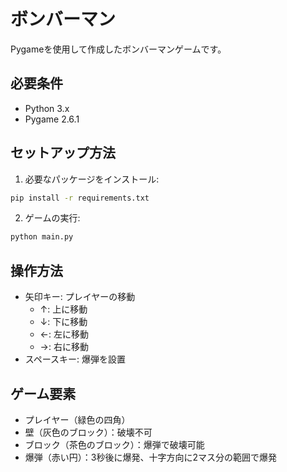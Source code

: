 # ボンバーマン

Pygameを使用して作成したボンバーマンゲームです。

## 必要条件

- Python 3.x
- Pygame 2.6.1

## セットアップ方法

1. 必要なパッケージをインストール:
```bash
pip install -r requirements.txt
```

2. ゲームの実行:
```bash
python main.py
```

## 操作方法

- 矢印キー: プレイヤーの移動
  - ↑: 上に移動
  - ↓: 下に移動
  - ←: 左に移動
  - →: 右に移動
- スペースキー: 爆弾を設置

## ゲーム要素

- プレイヤー（緑色の四角）
- 壁（灰色のブロック）：破壊不可
- ブロック（茶色のブロック）：爆弾で破壊可能
- 爆弾（赤い円）：3秒後に爆発、十字方向に2マス分の範囲で爆発
